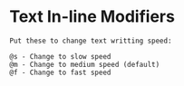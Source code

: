 # Text In-line Modifiers

	Put these to change text writting speed:

	@s - Change to slow speed
	@m - Change to medium speed (default) 
    @f - Change to fast speed